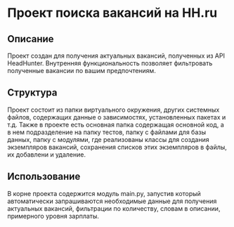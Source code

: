 # Проект поиска вакансий на HH.ru
## Описание
Проект создан для получения актуальных вакансий, полученных из API HeadHunter.
Внутренняя функциональность позволяет фильтровать полученные вакансии по вашим предпочтениям.
## Структура
Проект состоит из папки виртуального окружения, других системных файлов, содержащих данные о зависимостях, установленных пакетах и т.д.
Также в проекте есть основная папка содержащая основной код, а в нем подразделение на папку тестов, папку с файлами для базы данных, папку с модулями, где реализованы классы для создания экземпляров вакансий, сохранения списков этих экземпляров в файлы, их добавлени и удаление.
## Использование
В корне проекта содержится модуль main.py, запустив который автоматически запрашиваются необходимые данные для получения актуальных вакансий, фильтрации по количеству, словам в описании, примерного уровня зарплаты.